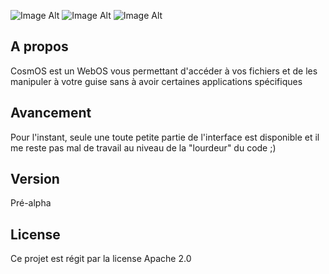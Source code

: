 ![Image Alt](https://codeclimate.com/github/Ne0blast/cosmos/badges/gpa.svg)
![Image Alt](https://codeclimate.com/github/Ne0blast/cosmos/badges/coverage.svg)
![Image Alt](https://codeclimate.com/github/Ne0blast/cosmos/badges/issue_count.svg)

## A propos
CosmOS est un WebOS vous permettant d'accéder à vos fichiers et de les manipuler à votre guise sans à avoir certaines applications spécifiques

## Avancement
Pour l'instant, seule une toute petite partie de l'interface est disponible et il me reste pas mal de travail au niveau de la "lourdeur" du code ;)

## Version
Pré-alpha

## License
Ce projet est régit par la license Apache 2.0
